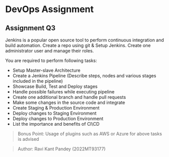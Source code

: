 # DevOps Assignment

## Assignment Q3
Jenkins is a popular open source tool to perform continuous integration and build automation. Create a repo using git & Setup Jenkins. Create one administrator user and manage their roles.

You are required to perform following tasks:

* Setup Master-slave Architecture
* Create a Jenkins Pipeline (Describe steps, nodes and various stages included in the pipeline)
* Showcase Build, Test and Deploy stages
* Handle possible failures while executing pipeline
* Create one additional branch and handle pull requests
* Make some changes in the source code and integrate
* Create Staging & Production Environment
* Deploy changes to Staging Environment
* Deploy changes to Production Environment
* List the importance and benefits of CI\CD

> Bonus Point: Usage of plugins such as AWS or Azure for above tasks is advised

> Author: Ravi Kant Pandey (2022MT93177)
